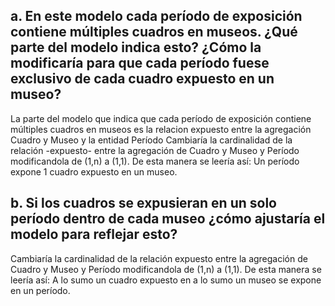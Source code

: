 ## a. En este modelo cada período de exposición contiene múltiples cuadros en museos. ¿Qué parte del modelo indica esto? ¿Cómo la modificaría para que cada período fuese exclusivo de cada cuadro expuesto en un museo?

La parte del modelo que indica que cada período de exposición contiene múltiples cuadros en museos es la relacion expuesto entre la agregación Cuadro y Museo y la entidad Período
Cambiaría la cardinalidad de la relación -expuesto- entre la agregación de Cuadro y Museo y Período modificandola de (1,n) a (1,1). De esta manera se leería así: Un período expone 1 cuadro expuesto en un museo.

## b. Si los cuadros se expusieran en un solo período dentro de cada museo ¿cómo ajustaría el modelo para reflejar esto?

Cambiaría la cardinalidad de la relación expuesto entre la agregación de Cuadro y Museo y Período modificandola de (1,n) a (1,1). De esta manera se leería así: A lo sumo un cuadro expuesto en a lo sumo un museo se expone en un período.


